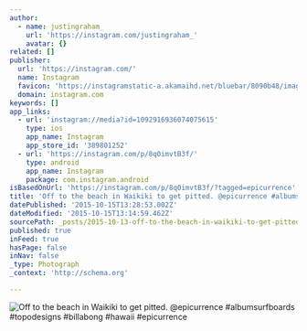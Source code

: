 ```yaml
---
author:
  - name: justingraham_
    url: 'https://instagram.com/justingraham_'
    avatar: {}
related: []
publisher:
  url: 'https://instagram.com/'
  name: Instagram
  favicon: 'https://instagramstatic-a.akamaihd.net/bluebar/8090b48/images/ico/favicon.ico'
  domain: instagram.com
keywords: []
app_links:
  - url: 'instagram://media?id=1092916936074075615'
    type: ios
    app_name: Instagram
    app_store_id: '389801252'
  - url: 'https://instagram.com/p/8q0imvtB3f/'
    type: android
    app_name: Instagram
    package: com.instagram.android
isBasedOnUrl: 'https://instagram.com/p/8q0imvtB3f/?tagged=epicurrence'
title: 'Off to the beach in Waikiki to get pitted. @epicurrence #albumsurfboards #topodesigns #billabong #hawaii #epicurrence'
datePublished: '2015-10-15T13:28:53.002Z'
dateModified: '2015-10-15T13:14:59.462Z'
sourcePath: _posts/2015-10-13-off-to-the-beach-in-waikiki-to-get-pitted-epicurrence-alb.md
published: true
inFeed: true
hasPage: false
inNav: false
_type: Photograph
_context: 'http://schema.org'

---
```

![Off to the beach in Waikiki to get pitted&period; &commat;epicurrence &num;albumsurfboards &num;topodesigns &num;billabong &num;hawaii &num;epicurrence](https://scontent.cdninstagram.com/hphotos-xaf1/t51.2885-15/sh0.08/e35/p640x640/12093270_999014683488416_299438741_n.jpg)